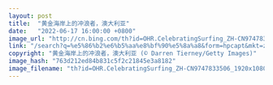 ```yaml
---
layout: post
title:  "黄金海岸上的冲浪者，澳大利亚"
date:   "2022-06-17 16:00:00 +0800"
image_url: "http://cn.bing.com/th?id=OHR.CelebratingSurfing_ZH-CN9747833506_1920x1080.jpg&rf=LaDigue_1920x1080.jpg&pid=hp"
link: "/search?q=%e5%86%b2%e6%b5%aa%e8%bf%90%e5%8a%a8&form=hpcapt&mkt=zh-cn"
copyright: "黄金海岸上的冲浪者，澳大利亚 (© Darren Tierney/Getty Images)"
image_hash: "763d212ed84b831c5f2c21845e3a8182"
image_filename: "th?id=OHR.CelebratingSurfing_ZH-CN9747833506_1920x1080.jpg&rf=LaDigue_1920x1080.jpg&pid=hp"
---
```

